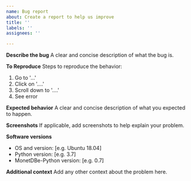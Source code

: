 ```yaml
---
name: Bug report
about: Create a report to help us improve
title: ''
labels: ''
assignees: ''

---
```


**Describe the bug**
A clear and concise description of what the bug is.

**To Reproduce**
Steps to reproduce the behavior:
1. Go to '...'
2. Click on '....'
3. Scroll down to '....'
4. See error

**Expected behavior**
A clear and concise description of what you expected to happen.

**Screenshots**
If applicable, add screenshots to help explain your problem.

**Software versions**
 - OS and version: [e.g. Ubuntu 18.04]
- Python version: [e.g. 3.7]
 - MonetDBe-Python version: [e.g. 0.7]


**Additional context**
Add any other context about the problem here.
